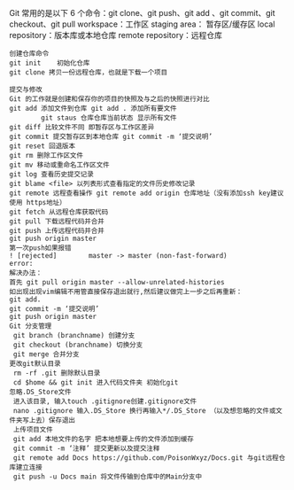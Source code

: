 Git 常用的是以下 6 个命令：git clone、git push、git add 、git commit、git checkout、git pull
	workspace：工作区
	staging area：
	暂存区/缓存区
	local repository：版本库或本地仓库
	remote repository：远程仓库

	创建仓库命令
	git init	初始化仓库
	git clone 拷贝一份远程仓库，也就是下载一个项目
	
	提交与修改
	Git 的工作就是创建和保存你的项目的快照及与之后的快照进行对比
	git add 添加文件到仓库 git add . 添加所有要文件
            git staus 仓库仓库当前状态 显示所有文件
	git diff 比较文件不同 即暂存区与工作区差异
	git commit 提交暂存区到本地仓库 git commit -m ‘提交说明’
	git reset 回退版本
	git rm 删除工作区文件
	git mv 移动或重命名工作区文件
	git log 查看历史提交记录
	git blame <file> 以列表形式查看指定的文件历史修改记录
	git remote 远程查看操作 git remote add origin 仓库地址（没有添加ssh key建议使用 https地址）
	git fetch 从远程仓库获取代码
	git pull 下载远程代码并合并
	git push 上传远程代码并合并
	git push origin master 
	第一次push如果报错
	! [rejected]        master -> master (non-fast-forward)
	error:
	解决办法：
	首先 git pull origin master --allow-unrelated-histories
	如出现出现vim编辑不用管直接保存退出就行,然后建议做完上一步之后再重新：
	git add.
	git commit -m ‘提交说明’
	git push origin master
	Git 分支管理
	 git branch (branchname) 创建分支
	 git checkout (branchname) 切换分支
	 git merge 合并分支
 	更改git默认目录
	 rm -rf .git 删除默认目录
	 cd $home && git init 进入代码文件夹 初始化git 
 	忽略.DS_Store文件
	 进入该目录, 输入touch .gitignore创建.gitignore文件
	 nano .gitignore 输入.DS_Store 换行再输入*/.DS_Store （以及想忽略的文件或文件夹写上去）保存退出
	 上传项目文件
	 git add 本地文件的名字 把本地想要上传的文件添加到缓存
	 git commit -m ‘注释’ 提交更新以及提交注释
	 git remote add Docs https://github.com/PoisonWxyz/Docs.git 与git远程仓库建立连接
	 git push -u Docs main 将文件传输到仓库中的Main分支中
 